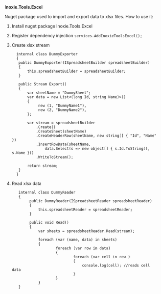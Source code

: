 ﻿**Inoxie.Tools.Excel**

Nuget package used to import and export data to xlsx files. How to use it:

 1. Install nuget package Inoxie.Tools.Excel
 2.  Register dependency injection
   `services.AddInoxieToolsExcel();`
  3. Create xlsx stream 
  
		   internal class DummyExporter
		   {
		    public DummyExporter(ISpreadsheetBuilder spreadsheetBuilder)
		    {
		        this.spreadsheetBuilder = spreadsheetBuilder;
		    }

		    public Stream Export()
		    {
		        var sheetName = "DummySheet";
		        var data = new List<(long Id, string Name)>()
		        {
		             new (1, "DummyName1"),
		             new (2, "DummyName2"),
		        };

		        var stream = spreadsheetBuilder
		            .Create()
		            .CreateSheet(sheetName)
		            .CreateHeaderRow(sheetName, new string[] { "Id", "Name" })
		            .InsertRowData(sheetName,
		                data.Select(s => new object[] { s.Id.ToString(), s.Name }))
		            .WriteToStream();

		        return stream;
		    }
		   }
 
 3. Read xlsx data
 
		   internal class DummyReader
		   {
			    public DummyReader(ISpreadsheetReader spreadsheetReader)
			    {
			        this.spreadsheetReader = spreadsheetReader;
			    }

			    public void Read()
			    {
			        var sheets = spreadsheetReader.Read(stream);
			       
			        foreach (var (name, data) in sheets)
			        {
					        foreach (var row in data)
					        {
								    foreach (var cell in row ) 
								    {
									    console.log(cell); //reads cell data
								    }
					        }
			        }			        
		   }